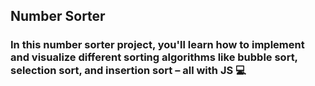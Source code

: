 ## Number Sorter

### In this number sorter project, you'll learn how to implement and visualize different sorting algorithms like bubble sort, selection sort, and insertion sort – all with JS 💻
